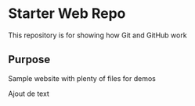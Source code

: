 # Starter Web Repo

This repository is for showing how Git and GitHub work

## Purpose

Sample website with plenty of files for demos

Ajout de text